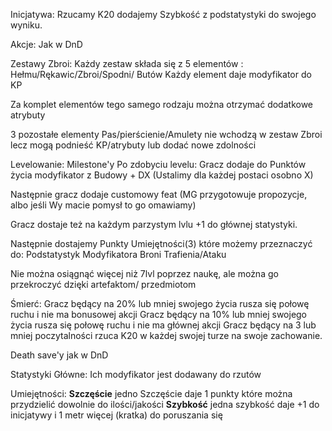Inicjatywa:
Rzucamy K20 dodajemy Szybkość z podstatystyki do swojego wyniku.

Akcje:
Jak w DnD

Zestawy Zbroi:
Każdy zestaw składa się z 5 elementów :
Hełmu/Rękawic/Zbroi/Spodni/ Butów
Każdy element daje modyfikator do KP

Za komplet elementów tego samego rodzaju można otrzymać dodatkowe atrybuty

3 pozostałe elementy Pas/pierścienie/Amulety nie wchodzą w zestaw Zbroi
lecz mogą podnieść KP/atrybuty lub dodać nowe zdolności

Levelowanie:
Milestone'y
Po zdobyciu levelu:
Gracz dodaje do Punktów życia modyfikator z Budowy + DX (Ustalimy dla każdej postaci osobno X)

Następnie gracz dodaje customowy feat (MG przygotowuje propozycje, albo jeśli Wy macie pomysł to go omawiamy)

Gracz dostaje też na każdym parzystym lvlu +1 do głównej statystyki.

Następnie dostajemy Punkty Umiejętności(3) które możemy przeznaczyć do:
Podstatystyk
Modyfikatora Broni Trafienia/Ataku


Nie można osiągnąć więcej niż 7lvl poprzez naukę, ale można go przekroczyć
dzięki artefaktom/ przedmiotom

Śmierć:
Gracz będący na 20% lub mniej swojego życia rusza się połowę ruchu i nie ma bonusowej akcji
Gracz będący na 10% lub mniej swojego życia rusza się połowę ruchu i nie ma głównej akcji
Gracz będący na 3 lub mniej poczytalności rzuca K20 w każdej swojej turze na swoje zachowanie.

Death save'y jak w DnD

Statystyki Główne:
Ich modyfikator jest dodawany do rzutów

Umiejętności:
**Szczęście** jedno Szczęście daje 1 punkty które można przydzielić dowolnie do ilości/jakości
**Szybkość** jedna szybkość daje +1 do inicjatywy i 1 metr więcej (kratka) do poruszania się

